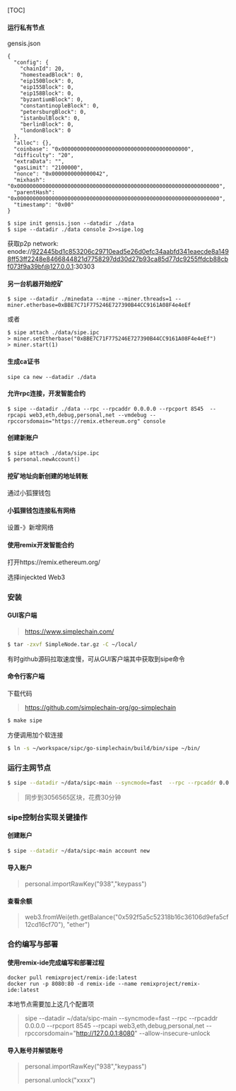 

[TOC]



#### 运行私有节点

gensis.json

```
{
  "config": {
    "chainId": 20,
    "homesteadBlock": 0,
    "eip150Block": 0,
    "eip155Block": 0,
    "eip158Block": 0,
    "byzantiumBlock": 0,
    "constantinopleBlock": 0,
    "petersburgBlock": 0,
    "istanbulBlock": 0,
    "berlinBlock": 0,
    "londonBlock": 0
  },
  "alloc": {},
  "coinbase": "0x0000000000000000000000000000000000000000",
  "difficulty": "20",
  "extraData": "",
  "gasLimit": "2100000",
  "nonce": "0x0000000000000042",
  "mixhash": "0x0000000000000000000000000000000000000000000000000000000000000000",
  "parentHash": "0x0000000000000000000000000000000000000000000000000000000000000000",
  "timestamp": "0x00"
}
```

```
$ sipe init gensis.json --datadir ./data
$ sipe --datadir ./data console 2>>sipe.log
```

获取p2p network: enode://922445bd1c853206c29710ead5e26d0efc34aabfd341eaecde8a1498ff53ff2248e8466844821d7758297dd30d27b93ca85d77dc9255ffdcb88cbf073f9a39bf@127.0.0.1:30303

#### 另一台机器开始挖矿

```
$ sipe --datadir ./minedata --mine --miner.threads=1 --miner.etherbase=0xBBE7C71F775246E727390B44CC9161A08F4e4eEf
```

或者

```
$ sipe attach ./data/sipe.ipc
> miner.setEtherbase("0xBBE7C71F775246E727390B44CC9161A08F4e4eEf")
> miner.start(1)
```

#### 生成ca证书

```
sipe ca new --datadir ./data
```



#### 允许rpc连接，开发智能合约

```
$ sipe --datadir ./data --rpc --rpcaddr 0.0.0.0 --rpcport 8545  --rpcapi web3,eth,debug,personal,net --vmdebug --rpccorsdomain="https://remix.ethereum.org" console
```

#### 创建新账户

```
$ sipe attach ./data/sipe.ipc
$ personal.newAccount()
```

#### 挖矿地址向新创建的地址转账

通过小狐狸钱包

#### 小狐狸钱包连接私有网络

设置-》新增网络

#### 使用remix开发智能合约

打开https://remix.ethereum.org/

选择injeckted Web3

#### 





### 安装

#### GUI客户端

> https://www.simplechain.com/

```bash
$ tar -zxvf SimpleNode.tar.gz -C ~/local/
```

有时github源码拉取速度慢，可从GUI客户端其中获取到sipe命令

#### 命令行客户端

下载代码

> https://github.com/simplechain-org/go-simplechain

```bash
$ make sipe
```

方便调用加个软连接

```bash
$ ln -s ~/workspace/sipc/go-simplechain/build/bin/sipe ~/bin/
```

### 运行主网节点

```bash
$ sipe --datadir ~/data/sipc-main --syncmode=fast  --rpc --rpcaddr 0.0.0.0 --rpcport 8545 --rpcapi web3,eth,debug,personal,net --rpccorsdomain="http://127.0.0.1:8080" --allow-insecure-unlock
```

> 同步到3056565区块，花费30分钟

### sipe控制台实现关键操作

#### 创建账户

```bash
$ sipe --datadir ~/data/sipc-main account new
```

#### 导入账户

> personal.importRawKey("938","keypass")

#### 查看余额

> web3.fromWei(eth.getBalance("0x592f5a5c52318b16c36106d9efa5cf12cd16cf70"), "ether")

### 合约编写与部署

#### 使用remix-ide完成编写和部署过程

```
docker pull remixproject/remix-ide:latest
docker run -p 8080:80 -d remix-ide --name remixproject/remix-ide:latest
```

本地节点需要加上这几个配置项

> sipe --datadir ~/data/sipc-main --syncmode=fast  --rpc --rpcaddr 0.0.0.0 --rpcport 8545 --rpcapi web3,eth,debug,personal,net --rpccorsdomain="http://127.0.0.1:8080" --allow-insecure-unlock

#### 导入账号并解锁账号

> personal.importRawKey("938","keypass")
>
> personal.unlock("xxxx")
